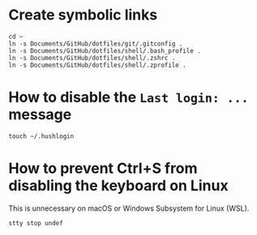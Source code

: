 # Create symbolic links
```shell
cd ~
ln -s Documents/GitHub/dotfiles/git/.gitconfig .
ln -s Documents/GitHub/dotfiles/shell/.bash_profile .
ln -s Documents/GitHub/dotfiles/shell/.zshrc .
ln -s Documents/GitHub/dotfiles/shell/.zprofile .
```

# How to disable the `Last login: ...` message
```shell
touch ~/.hushlogin
```

# How to prevent Ctrl+S from disabling the keyboard on Linux
This is unnecessary on macOS or Windows Subsystem for Linux (WSL).
```shell
stty stop undef
```
